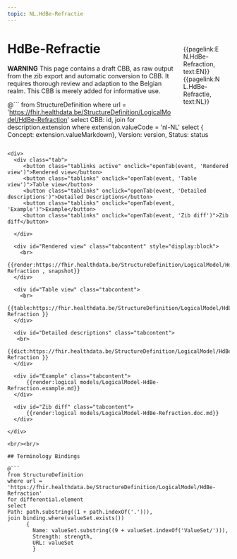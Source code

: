 ```yaml
---
topic: NL.HdBe-Refractie
---
```


<div style="float:right;width:85px;padding:10px;margin:10">
<p>{{pagelink:EN.HdBe-Refraction, text:EN}}  {{pagelink:NL.HdBe-Refractie, text:NL}}  <p>
</div>

# HdBe-Refractie

<div class="notebox-warning">
    <p><strong>WARNING</strong> This page contains a draft CBB, as raw output from the zib export and automatic conversion to CBB. 
    It requires thorough review and adaption to the Belgian realm. This CBB is merely added for informative use.</p>
    </div>
    

@```
from StructureDefinition
where url = 'https://fhir.healthdata.be/StructureDefinition/LogicalModel/HdBe-Refraction'
select 
CBB: id,
join for description.extension where extension.valueCode = 'nl-NL' select { Concept: extension.valueMarkdown}, 
Version: version,
Status: status
```

<div>
  <div class="tab">
     <button class="tablinks active" onclick="openTab(event, 'Rendered view')">Rendered view</button>
     <button class="tablinks" onclick="openTab(event, 'Table view')">Table view</button>
     <button class="tablinks" onclick="openTab(event, 'Detailed descriptions')">Detailed Descriptions</button>
     <button class="tablinks" onclick="openTab(event, 'Example')">Example</button>
     <button class="tablinks" onclick="openTab(event, 'Zib diff')">Zib diff</button>
     
  </div>

  <div id="Rendered view" class="tabcontent" style="display:block">
    <br>
      {{render:https://fhir.healthdata.be/StructureDefinition/LogicalModel/HdBe-Refraction , snapshot}}
  </div>

  <div id="Table view" class="tabcontent">
    <br>
      {{table:https://fhir.healthdata.be/StructureDefinition/LogicalModel/HdBe-Refraction }}
  </div>

  <div id="Detailed descriptions" class="tabcontent">
   <br>
      {{dict:https://fhir.healthdata.be/StructureDefinition/LogicalModel/HdBe-Refraction }}
  </div>

  <div id="Example" class="tabcontent">
      {{render:logical models/LogicalModel-HdBe-Refraction.example.md}}
  </div>

  <div id="Zib diff" class="tabcontent">
      {{render:logical models/LogicalModel-HdBe-Refraction.doc.md}}
  </div>

</div>

<br/><br/> 

## Terminology Bindings

@```
from StructureDefinition
where url = 'https://fhir.healthdata.be/StructureDefinition/LogicalModel/HdBe-Refraction'
for differential.element
select
Path: path.substring((1 + path.indexOf('.'))),
join binding.where(valueSet.exists())
      { 
        Name: valueSet.substring((9 + valueSet.indexOf('ValueSet/'))),
        Strength: strength,
        URL: valueSet
        }
```  